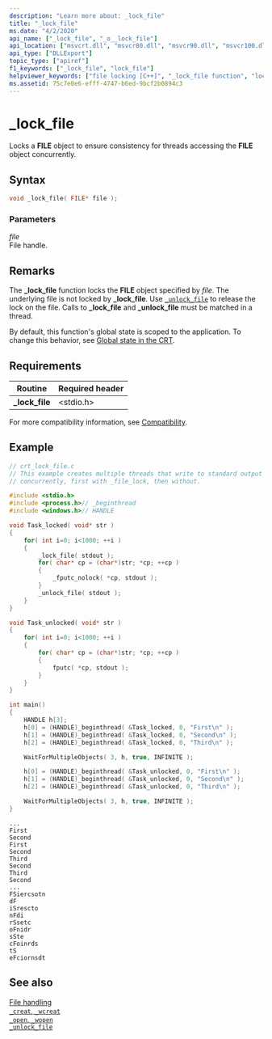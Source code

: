 ```yaml
---
description: "Learn more about: _lock_file"
title: "_lock_file"
ms.date: "4/2/2020"
api_name: ["_lock_file", "_o__lock_file"]
api_location: ["msvcrt.dll", "msvcr80.dll", "msvcr90.dll", "msvcr100.dll", "msvcr100_clr0400.dll", "msvcr110.dll", "msvcr110_clr0400.dll", "msvcr120.dll", "msvcr120_clr0400.dll", "ucrtbase.dll", "api-ms-win-crt-filesystem-l1-1-0.dll", "api-ms-win-crt-private-l1-1-0.dll"]
api_type: ["DLLExport"]
topic_type: ["apiref"]
f1_keywords: ["_lock_file", "lock_file"]
helpviewer_keywords: ["file locking [C++]", "_lock_file function", "lock_file function"]
ms.assetid: 75c7e0e6-efff-4747-b6ed-9bcf2b0894c3
---
```

# _lock_file

Locks a **FILE** object to ensure consistency for threads accessing the **FILE** object concurrently.

## Syntax

```C
void _lock_file( FILE* file );
```

### Parameters

*file*<br/>
File handle.

## Remarks

The **_lock_file** function locks the **FILE** object specified by *file*. The underlying file is not locked by **_lock_file**. Use [`_unlock_file`](unlock-file.md) to release the lock on the file. Calls to **_lock_file** and **_unlock_file** must be matched in a thread.

By default, this function's global state is scoped to the application. To change this behavior, see [Global state in the CRT](../global-state.md).

## Requirements

|Routine|Required header|
|-------------|---------------------|
|**_lock_file**|\<stdio.h>|

For more compatibility information, see [Compatibility](../compatibility.md).

## Example

```C
// crt_lock_file.c
// This example creates multiple threads that write to standard output
// concurrently, first with _file_lock, then without.

#include <stdio.h>
#include <process.h>// _beginthread
#include <windows.h>// HANDLE

void Task_locked( void* str )
{
    for( int i=0; i<1000; ++i )
    {
        _lock_file( stdout );
        for( char* cp = (char*)str; *cp; ++cp )
        {
            _fputc_nolock( *cp, stdout );
        }
        _unlock_file( stdout );
    }
}

void Task_unlocked( void* str )
{
    for( int i=0; i<1000; ++i )
    {
        for( char* cp = (char*)str; *cp; ++cp )
        {
            fputc( *cp, stdout );
        }
    }
}

int main()
{
    HANDLE h[3];
    h[0] = (HANDLE)_beginthread( &Task_locked, 0, "First\n" );
    h[1] = (HANDLE)_beginthread( &Task_locked, 0, "Second\n" );
    h[2] = (HANDLE)_beginthread( &Task_locked, 0, "Third\n" );

    WaitForMultipleObjects( 3, h, true, INFINITE );

    h[0] = (HANDLE)_beginthread( &Task_unlocked, 0, "First\n" );
    h[1] = (HANDLE)_beginthread( &Task_unlocked, 0, "Second\n" );
    h[2] = (HANDLE)_beginthread( &Task_unlocked, 0, "Third\n" );

    WaitForMultipleObjects( 3, h, true, INFINITE );
}
```

```Output
...
First
Second
First
Second
Third
Second
Third
Second
...
FSiercsotn
dF
iSrescto
nFdi
rSsetc
oFnidr
sSte
cFoinrds
tS
eFciornsdt
```

## See also

[File handling](../file-handling.md)\
[`_creat`, `_wcreat`](creat-wcreat.md)\
[`_open`, `_wopen`](open-wopen.md)\
[`_unlock_file`](unlock-file.md)
